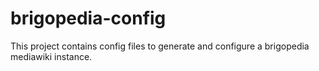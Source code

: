 brigopedia-config
=================

This project contains config files to generate and configure a brigopedia mediawiki instance.
